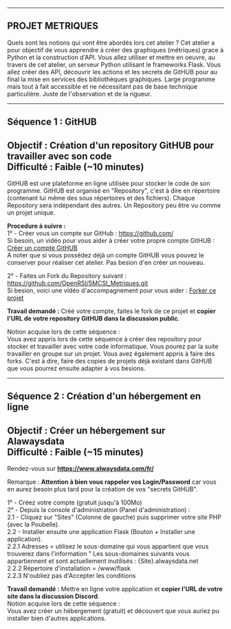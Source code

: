 ------------------------------------------------------------------------------------------------------
PROJET METRIQUES
------------------------------------------------------------------------------------------------------
Quels sont les notions qui vont être abordés lors cet atelier ?
Cet atelier a pour objectif de vous apprendre à créer des graphiques (métriques) grace à Python et la construction d'API.
Vous allez utiliser et mettre en oeuvre, au travers de cet atelier, un serveur Python utilisant le frameworks Flask. 
Vous allez créer des API, découvrir les actions et les secrets de GitHUB pour au final la mise en services des bibliothèques graphiques.
Large programme mais tout à fait accessible et ne nécessitant pas de base technique particulière. Juste de l'observation et de la rigueur.

-------------------------------------------------------------------------------------------------------
Séquence 1 : GitHUB
-------------------------------------------------------------------------------------------------------
Objectif : Création d'un repository GitHUB pour travailler avec son code  
Difficulté : Faible (~10 minutes)
-------------------------------------------------------------------------------------------------------
GitHUB est une plateforme en ligne utilisée pour stocker le code de son programme.
GitHUB est organisé en "Repository", c'est à dire en répertoire (contenant lui même des sous répertoires et des fichiers). Chaque Repository sera indépendant des autres. Un Repository peu être vu comme un projet unique.

**Procedure à suivre :**  
1° - Créer vous un compte sur GitHub : https://github.com/  
Si besoin, un vidéo pour vous aider à créer votre propre compte GitHUB : [Créer un compte GitHUB](https://docs.github.com/fr/get-started/onboarding/getting-started-with-your-github-account)  
A noter que si vous possédez déjà un compte GitHUB vous pouvez le conserver pour réaliser cet atelier. Pas besion d'en créer un nouveau.

2° - Faites un Fork du Repository suivant : https://github.com/OpenRSI/5MCSI_Metriques.git  
Si besion, voici une vidéo d'accompagnement pour vous aider : [Forker ce projet](https://youtu.be/p33-7XQ29zQ)    
  
**Travail demandé :** Créé votre compte, faites le fork de ce projet et **copier l'URL de votre repository GitHUB dans la discussion public**.

Notion acquise lors de cette séquence :  
Vous avez appris lors de cette séquence à créer des repository pour stocker et travailler avec votre code informatique. Vous pourez par la suite travailler en groupe sur un projet. Vous avez également appris à faire des forks. C'est à dire, faire des copies de projets déjà existant dans GitHUB que vous pourrez ensuite adapter à vos besions.

---------------------------------------------------
Séquence 2 : Création d'un hébergement en ligne
---------------------------------------------------
Objectif : Créer un hébergement sur Alawaysdata  
Difficulté : Faible (~15 minutes)
---------------------------------------------------

Rendez-vous sur **https://www.alwaysdata.com/fr/**  
  
Remarque : **Attention à bien vous rappeler vos Login/Password** car vous en aurez besoin plus tard pour la création de vos "secrets GitHUB".

1° - Créez votre compte (gratuit jusqu'à 100Mo)  
2° - Depuis la console d'administration (Panel d'administration) :  
	2.1 - Cliquez sur "Sites" (Colonne de gauche) puis supprimer votre site PHP (avec la Poubelle).  
	2.2 - Installer ensuite une application Flask (Bouton + Installer une application).  
		2.2.1 Adresses = utilisez le sous-domaine qui vous appartient que vous trouverez dans l'information " Les sous-domaines suivants vous appartiennent et sont actuellement inutilisés : {Site}.alwaysdata.net  
		2.2.2 Répertoire d'installation = /www/flask  
		2.2.3 N'oubliez pas d'Accepter les conditions  
		
**Travail demandé :** Mettre en ligne votre application et **copier l'URL de votre site dans la discussion Discord**.  
Notion acquise lors de cette séquence :  
Vous avez créer un hébergement (gratuit) et découvert que vous auriez pu installer bien d'autres applications. 





